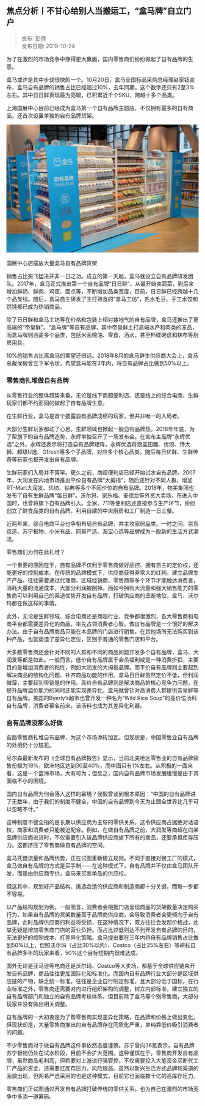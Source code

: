 ## 焦点分析丨不甘心给别人当搬运工，“盒马牌”自立门户  

> 发布: 彭倩  
> 发布日期: 2019-10-24  

为了在激烈的市场竞争中挣得更大赢面，国内零售商们纷纷做起了自有品牌的生意。

盒马或许是其中步伐很快的一个。10月20日，盒马全国标品采购总经理赵家钰宣布，盒马自有品牌的销售占比已经超过10%，去年同期，这个数字还只有2至3%左右。其中日日鲜表现最为亮眼，已积累近千个SKU，跨越十多个品类。

上海国展中心目前已经成为盒马第一个自有品牌主题店，不仅拥有最多的自有商品，还首次设置单独的自有品牌货架。

![image](images/1910-jdfxgbgxgbrdbyghmpzlmh-0.jpeg)

国展中心店摆放大量盒马自有品牌货架

销售占比突飞猛进并非一日之功。成立的第一天起，盒马就设立自有品牌研发团队。2017年，盒马正式推出第一个自有品牌“日日鲜”，从最开始卖蔬菜，到后来增加鲜奶、鲜肉、鸡蛋、面点等，不断增加品类宽度，目前，日日鲜已经跨越十几个品类线。随后，盒马自主研发了主打熟食的“盒马工坊”，盐水毛豆、手工水饺和馄饨都已成为热销商品。

除了日日鲜和盒马工坊等在价格和包装上相对接地气的自有品牌，盒马还推出了更高端的“帝皇鲜”、“盒马牌”等自有品牌，其中帝皇鲜主打高端水产和肉类的冻品，而盒马牌则涵盖多个品类，包括米面粮油、零食、酒水，甚至杯碟碗盘和抹布等厨房用具。

10%的销售占比离盒马的期望还很远。2018年8月的盒马鲜生供应商大会上，盒马总裁侯毅曾立下军令状，希望盒马能在3年内，将自有品牌占比做到50%以上。

### 零售商扎堆做自有品牌

从零售行业的整体趋势来看，无论是线下商超便利店、还是线上的综合电商、生鲜玩家们都不约而同的做起了自有品牌生意。

在生鲜行业，盒马是首个披露自有品牌成绩的玩家，但并非唯一的入局者。

大部分生鲜玩家都动了心思，生鲜领域也掀起一股自有品牌热。2018年年底，为了帮旗下的自有品牌造势，永辉单独召开了一场发布会。在宣布主品牌“永辉优选”之外，永辉还表示将打造自有品牌矩阵，永辉优选将涵盖田趣、优颂、馋大狮、超级U选、Ofresh等多个子品牌，对应多个核心品类。随后每日优鲜、生鲜传奇等玩家也都开发出自有品牌。

生鲜玩家们入局并不算早。更久之前，商超便利店已经开始试水自有品牌。2007年，大润发在内地市场推出平价自有品牌“大拇指”，随后还针对不同人群，增加RT-Mart大润发、优纺、钻典等多个不同价位的自有品牌。2018年，物美集团也发布了自有生鲜品牌“每日鲜”。沃尔玛、家乐福、麦德龙等外资大卖场，在进入中国时，也曾将旗下自有品牌引入。全家、711等便利店还直接参与生产环节，纷纷创立了鲜食品类的自有品牌，利用自建的中央厨房和工厂制造一日三餐。

近两年来，综合电商平台也争相布局自有品牌，并主攻家居品类。一时之间，京东京造、苏宁极物、小米有品、网易严选、淘宝心选等品牌成为一股新的生活方式潮流。

零售商们为何在此扎堆？

一个重要的原因在于，自有品牌不仅利于零售商做好品控、拥有自主的定价权，还能更好的控制成本。在传统的品牌模式下，供应商获得非常大的红利。建立品牌生产产品，往往需要通过代理商、区域经销商、零售商等多个环节才能触达消费者，消耗大量的流通成本，大部分利润被削掉。而如今拥有大流量和强大销售能力的零售商可以利用自己的渠道优势开发自有品牌，打破供应商的垄断地位，盒马、沃尔玛都在做这样的事情。

此外，无论是生鲜领域、综合电商还是商超行业，竞争都很激烈，各大零售商和电商平台都需要差异化的商品，率先占领消费者心智。做自有品牌是一个很好的解决办法。由于自有品牌商品只能在本品牌的门店进行销售，在其他场所无法购买到该种产品，也就塑造了差异化定位，区别于普通的零售门店和平台。

大多数零售商还会针对不同的人群和不同的商品问题开发多个自有品牌，盒马、大润发等都是如此。一般而言，低价自有品牌属于会员福利或是一种消费折扣，主要目的是增加消费者的粘性，例如大润发的大拇指品牌。而平价自有品牌则主要起到解决商品的结构化问题、补齐商品功能的作用。盒马日日鲜虽然定价不低，但利润微薄，主要起到带销量的作用。高价自有品牌则是解决商品的核心竞争力问题，在提升品牌溢价能力的同时还能实现差异化。盒马就曾针对高消费人群提供帝皇鲜等自有品牌。美国的Byerly’s超市也曾开发一种名为“Wild Rice Soup”的高价位汤料自有品牌，消费者慕名前来，该汤料也成为其差异化利器。

### 自有品牌没那么好做

各路零售商扎堆自有品牌，为这个市场添砖加瓦。但现状是，中国零售业自有品牌的处境仍十分尴尬。

尼尔森最新发布的《全球自有品牌报告》显示，当前北美地区零售业的自有品牌销售份额为18%，欧洲地区达到30至40%，而中国只有1%左右。从积极的一面来看，这是一个蓝海市场，大有可为；但反之，国内自有品牌市场发展缓慢是由于其面临不小的困境。

国内自有品牌为何会落入这样的窘境？侯毅曾谈到根本原因：“中国的自有品牌讲了无数年，由于我们的制度不健全，中国的自有品牌到今天为止跟全世界比几乎可以忽略不计。”

这种制度不健全指的是长期以供应商为主导的零供关系，这令供应商占据绝对话语权，商家和消费者只能被迫配合。例如，在做自有品牌之前，大润发等商超在向某品牌供应商进货时，不仅需要引入该品牌供应商旗下所有的商品，还要承担库存压力。这都挤压了零售商做自有品牌的空间。

盒马凭借流量和品牌优势，正在试图重新建立规则。不同于直接对接工厂的模式，盒马做自有品牌的方式是买手制——在这种模式下，自有品牌并不仅由盒马团队开发，而是由供应商专供，盒马来买断单品的供应权。

但这其中，规划好产品结构、挑选合适的供应商和制造商都十分关键，而每一步都不容易。

以产品结构规划为例，一般而言，消费者会根据门店呈现商品的货架数量决定购买行为，如果自有品牌的货架数量高于品牌商供应商，会导致消费者会更倾向于自有品牌，此时品牌供应商的利益将受损，在这种情况下，双方往往会发起价格战，此举无疑是增加零售商门店的营业负担。而占比过低则达不到开发自有品牌的目的，无法更好的控制成本、打差异化策略。盒马提出要在三年内将自有品牌销售占比做到50%以上，但照沃尔玛（占比30%以内）、Costco（占比25%左右）等耕耘自有品牌多年的玩家来看，50%这个目标短期内很难达成。

国外无论是亚马逊等电商还是沃尔玛、Costco等大卖场，都基于全球供应链来开发自有品牌，商品往往更加国际化和标准化。而国内自有品牌行业大部分是区域供应链的产物，缺乏统一标准，往往是企业自行制定标准，且大部分低于国标。在行业标准之外，零售商还需要对内进行组织架构的调整，树立内部标准，建立独立的自有品牌部门和独立的自有品牌考核体系，但目前除了盒马等个别零售商，大部分玩家并没有做出相关调整。

自有品牌的一大初衷是为了帮零售商实现差异化策略，在品牌和价格上做出变化。但现状却是，大量零售商推出的自有品牌存在同质化严重，单纯靠低价吸引消费者的问题。

不少零售商对于做自有品牌这件事依然态度谨慎。苏宁曾向36氪表示，自有品牌苏宁极物仍处在试水阶段，目前不会扩大范围。这种谨慎在于，零售商开发自有品牌，虽然商品毛利高，但若要对上游进行强管控，不仅需要投入大笔资金买断代工厂产品的资金，还需要扛库存压力，风险很高。虽然以新兴生活方式品牌和渠道的面貌出现，但网易严选采用的也是这种模式，目前它也面临数十亿的高库存压力。

零售商们正试图通过开发自有品牌打破传统的零供关系，也为自己在激烈的市场竞争中多添一道筹码。
